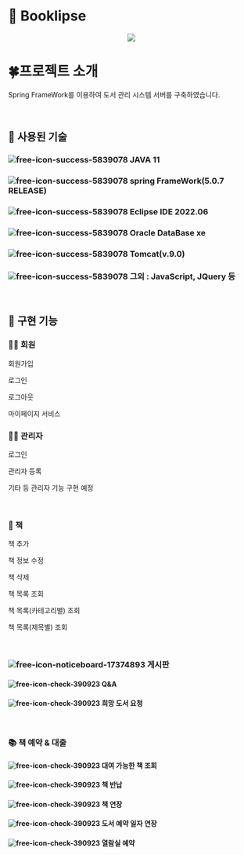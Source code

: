 # 🌼 Booklipse

<p align="center"><img src="https://github.com/user-attachments/assets/0fd814dd-2ae7-4704-ad24-37018b4d9f57"></p>

# 🍀프로젝트 소개
Spring FrameWork를 이용하여 도서 관리 시스템 서버를 구축하였습니다.

<br>

## 📜 사용된 기술

### ![free-icon-success-5839078](https://github.com/user-attachments/assets/e20a676d-d5f7-4e6e-8504-8f629effaf66) JAVA 11
### ![free-icon-success-5839078](https://github.com/user-attachments/assets/e20a676d-d5f7-4e6e-8504-8f629effaf66) spring FrameWork(5.0.7 RELEASE)
### ![free-icon-success-5839078](https://github.com/user-attachments/assets/e20a676d-d5f7-4e6e-8504-8f629effaf66) Eclipse IDE 2022.06
### ![free-icon-success-5839078](https://github.com/user-attachments/assets/e20a676d-d5f7-4e6e-8504-8f629effaf66) Oracle DataBase xe
### ![free-icon-success-5839078](https://github.com/user-attachments/assets/e20a676d-d5f7-4e6e-8504-8f629effaf66) Tomcat(v.9.0)
### ![free-icon-success-5839078](https://github.com/user-attachments/assets/e20a676d-d5f7-4e6e-8504-8f629effaf66) 그외 : JavaScript, JQuery 등

<br>

## 📜 구현 기능

### 💁‍♂️ 회원

회원가입

로그인

로그아웃

마이페이지 서비스

### 💁‍♂️ 관리자

로그인

관리자 등록

기타 등 관리자 기능 구현 예정

<br>

### 📕 책

책 추가

책 정보 수정

책 삭제

책 목록 조회

책 목록(카테고리별) 조회

책 목록(제목별) 조회

<br>

### ![free-icon-noticeboard-17374893](https://github.com/user-attachments/assets/49fe9e71-c0d2-40ed-a64a-83d27d2e1208) 게시판 
 
#### ![free-icon-check-390923](https://github.com/user-attachments/assets/ea2f0c08-91f5-4bf4-8332-1446341df80b) Q&A
#### ![free-icon-check-390923](https://github.com/user-attachments/assets/ea2f0c08-91f5-4bf4-8332-1446341df80b) 희망 도서 요청

<br>

### 📚 책  예약 & 대출

#### ![free-icon-check-390923](https://github.com/user-attachments/assets/ea2f0c08-91f5-4bf4-8332-1446341df80b) 대여 가능한 책 조회
#### ![free-icon-check-390923](https://github.com/user-attachments/assets/ea2f0c08-91f5-4bf4-8332-1446341df80b) 책 반납
#### ![free-icon-check-390923](https://github.com/user-attachments/assets/ea2f0c08-91f5-4bf4-8332-1446341df80b) 책 연장
#### ![free-icon-check-390923](https://github.com/user-attachments/assets/ea2f0c08-91f5-4bf4-8332-1446341df80b) 도서 예약 일자 연장
#### ![free-icon-check-390923](https://github.com/user-attachments/assets/ea2f0c08-91f5-4bf4-8332-1446341df80b) 열람실 예약 
